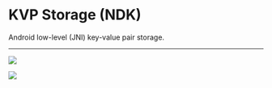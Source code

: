 # <b>KVP Storage (NDK)</b> <br>
Android low-level (JNI) key-value pair storage. <br>

<hr>

<a href='http://postimage.org/' target='_blank'><img src='http://s11.postimg.org/6yxlf7tpf/2015_12_21_23_11_19.png'/></a>

<a href='http://postimage.org/' target='_blank'><img src='http://s11.postimg.org/4k5pusdgj/2015_12_21_23_14_33.png'/></a>
